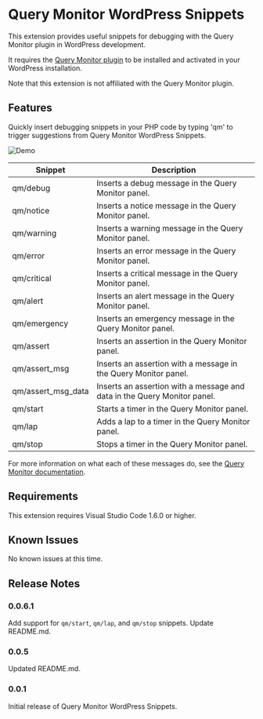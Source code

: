 # Query Monitor WordPress Snippets

This extension provides useful snippets for debugging with the Query Monitor plugin in WordPress development.

It requires the [Query Monitor plugin](https://wordpress.org/plugins/query-monitor/) to be installed and activated in your WordPress installation.

Note that this extension is not affiliated with the Query Monitor plugin.

## Features

Quickly insert debugging snippets in your PHP code by typing 'qm' to trigger suggestions from Query Monitor WordPress Snippets.

![Demo](https://github.com/eduwass/query-monitor-wordpress-snippets/blob/main/images/preview.gif?raw=true)

| Snippet | Description |
| ------- | ----------- |
| qm/debug | Inserts a debug message in the Query Monitor panel. |
| qm/notice | Inserts a notice message in the Query Monitor panel. |
| qm/warning | Inserts a warning message in the Query Monitor panel. |
| qm/error | Inserts an error message in the Query Monitor panel. |
| qm/critical | Inserts a critical message in the Query Monitor panel. |
| qm/alert | Inserts an alert message in the Query Monitor panel. |
| qm/emergency | Inserts an emergency message in the Query Monitor panel. |
| qm/assert | Inserts an assertion in the Query Monitor panel. |
| qm/assert_msg | Inserts an assertion with a message in the Query Monitor panel. |
| qm/assert_msg_data | Inserts an assertion with a message and data in the Query Monitor panel. |
| qm/start | Starts a timer in the Query Monitor panel. |
| qm/lap | Adds a lap to a timer in the Query Monitor panel. |
| qm/stop | Stops a timer in the Query Monitor panel. |

For more information on what each of these messages do, see the [Query Monitor documentation](https://querymonitor.com/).



## Requirements

This extension requires Visual Studio Code 1.6.0 or higher.

## Known Issues

No known issues at this time.

## Release Notes

### 0.0.6.1

Add support for `qm/start`, `qm/lap`, and `qm/stop` snippets.
Update README.md.

### 0.0.5

Updated README.md.

### 0.0.1

Initial release of Query Monitor WordPress Snippets.
